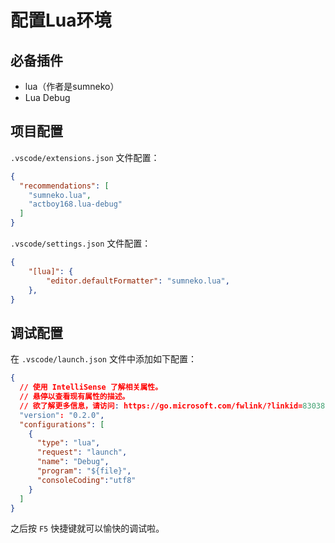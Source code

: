 # 配置Lua环境

## 必备插件

* lua（作者是sumneko）
* Lua Debug

## 项目配置

`.vscode/extensions.json` 文件配置：

```json
{
  "recommendations": [
    "sumneko.lua",
    "actboy168.lua-debug"
  ]
}
```

`.vscode/settings.json` 文件配置：

```json
{
    "[lua]": {
        "editor.defaultFormatter": "sumneko.lua",
    },
}
```

## 调试配置

在 `.vscode/launch.json` 文件中添加如下配置：

```json
{
  // 使用 IntelliSense 了解相关属性。 
  // 悬停以查看现有属性的描述。
  // 欲了解更多信息，请访问: https://go.microsoft.com/fwlink/?linkid=830387
  "version": "0.2.0",
  "configurations": [
    {
      "type": "lua",
      "request": "launch",
      "name": "Debug",
      "program": "${file}",
      "consoleCoding":"utf8"
    }
  ]
}
```

之后按 `F5` 快捷键就可以愉快的调试啦。
